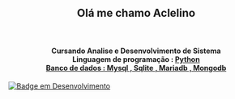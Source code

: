 <h2 align="center"> Olá me chamo Aclelino</h2><br>

<h4 align = "center">
Cursando Analise e Desenvolvimento de Sistema<br>
Linguagem de programação : <u>Python<br>
Banco de dados : Mysql , Sqlite , Mariadb , Mongodb<br>
</h4>
 
![Badge em Desenvolvimento](http://img.shields.io/static/v1?label=STATUS&message=EM%20DESENVOLVIMENTO&color=GREEN&style=for-the-badge)



<!---
Aclelino/Aclelino is a ✨ special ✨ repository because its `README.md` (this file) appears on your GitHub profile.
You can click the Preview link to take a look at your changes.
--->
